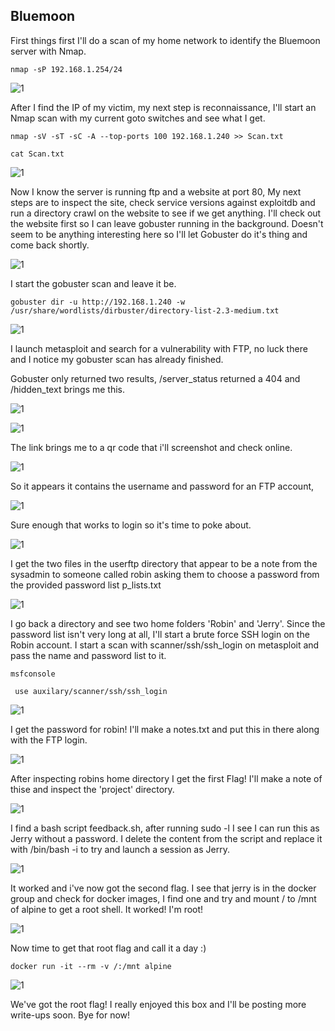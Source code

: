 ## Bluemoon

First things first I'll do a scan of my home network to identify the Bluemoon server with Nmap.

```nmap -sP 192.168.1.254/24 ```

![1](Images/1.png)


After I find the IP of my victim, my next step is reconnaissance, I'll start an Nmap scan with my current goto 
switches and see what I get.

```nmap -sV -sT -sC -A --top-ports 100 192.168.1.240 >> Scan.txt```

```cat Scan.txt```

![1](Images/2.png)


Now I know the server is running ftp and a website at port 80, My next steps are to inspect the site, check 
service versions against exploitdb and run a directory crawl on the website to see if we get anything. I'll 
check out the website first so I can leave gobuster running in the background. Doesn't seem to be anything 
interesting here so I'll let Gobuster do it's thing and come back shortly.

![1](Images/3.png)


I start the gobuster scan and leave it be.

```gobuster dir -u http://192.168.1.240 -w /usr/share/wordlists/dirbuster/directory-list-2.3-medium.txt```

![1](Images/4.png)


I launch metasploit and search for a vulnerability with FTP, no luck there and I notice my gobuster scan has 
already finished.



Gobuster only returned two results, /server_status returned a 404 and /hidden_text brings me this.

![1](Images/6.png)

![1](Images/7.png)


The link brings me to a qr code that i'll screenshot and check online.

![1](Images/8.png)


So it appears it contains the username and password for an FTP account,

![1](Images/9.png)


Sure enough that works to login so it's time to poke about.

![1](Images/20.png)


I get the two files in the userftp directory that appear to be a note from the sysadmin to someone called
robin asking them to choose a password from the provided password list p_lists.txt 

![1](Images/11.png)


I go back a directory and see two home folders 'Robin' and 'Jerry'. Since the password list isn't very
long at all, I'll start a brute force SSH login on the Robin account.
I start a scan with scanner/ssh/ssh_login on metasploit and pass the name and password list to it.

```msfconsole```

``` use auxilary/scanner/ssh/ssh_login```

![1](Images/12.png)


I get the password for robin! I'll make a notes.txt and put this in there along with the FTP login.

![1](Images/13.png)


After inspecting robins home directory I get the first Flag! I'll make a note of thise and inspect the
'project' directory.

![1](Images/14.png)


I find a bash script feedback.sh, after running sudo -l I see I can run this as Jerry without a password. I 
delete the content from the script and replace it with /bin/bash -i to try and launch a session as Jerry.

![1](Images/15.png)


It worked and i've now got the second flag.
I see that jerry is in the docker group and check for docker images, I find one and try and mount / to /mnt of 
alpine to get a root shell. It worked! I'm root!

![1](Images/16.png)


Now time to get that root flag and call it a day :)

``` docker run -it --rm -v /:/mnt alpine ```

![1](Images/17.png)


We've got the root flag! I really enjoyed this box and I'll be posting more write-ups soon. Bye for now!



